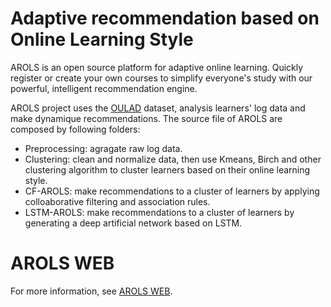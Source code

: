 Adaptive recommendation based on Online Learning Style
========

AROLS is an open source platform for adaptive online learning. Quickly register or create your own courses to simplify everyone's study with our powerful, intelligent recommendation engine.

AROLS project uses the [OULAD](https://analyse.kmi.open.ac.uk/open_dataset) dataset, analysis learners' log data and make dynamique recommendations. The source file of AROLS are composed by following folders:
* Preprocessing: agragate raw log data.
* Clustering: clean and normalize data, then use Kmeans, Birch and other clustering algorithm to cluster learners based on their online learning style.
* CF-AROLS: make recommendations to a cluster of learners by applying colloaborative filtering and association rules.
* LSTM-AROLS: make recommendations to a cluster of learners by generating a deep artificial network based on LSTM.


AROLS WEB
========
For more information, see [AROLS WEB](https://github.com/leerumor/arolsweb).
